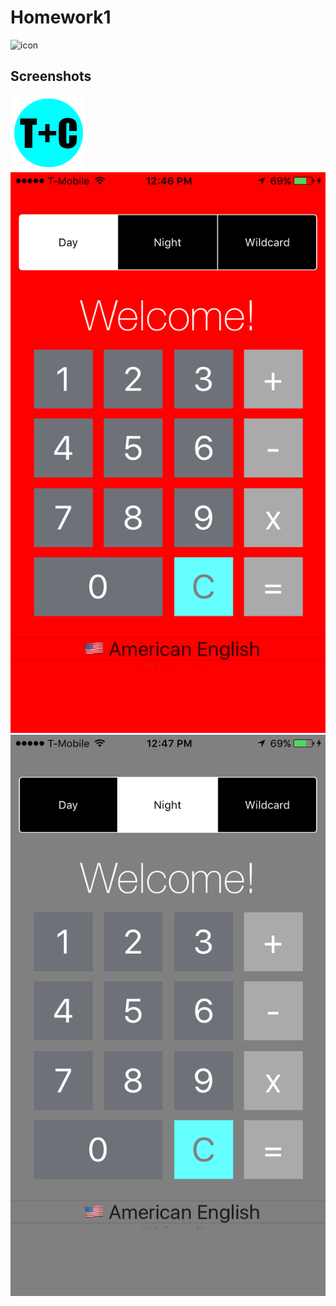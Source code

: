 # Homework1


![icon](https://youtu.be/zQb9l3JySmQ)


## Screenshots
![ScreenShot1](https://github.com/lees569/Homework1/blob/master/logo.png?raw=true)
![ScreenShot0](https://github.com/lees569/Homework1/blob/master/IMG_5374.PNG?raw=true) 
![ScreenShot1](https://github.com/lees569/Homework1/blob/master/IMG_5375.PNG?raw=true) 
